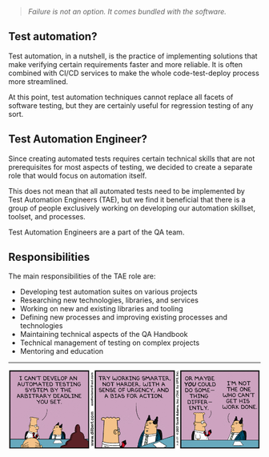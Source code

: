> *Failure is not an option. It comes bundled with the software.*

## Test automation?

Test automation, in a nutshell, is the practice of implementing solutions that make verifying certain requirements faster and more reliable. It is often combined with CI/CD services to make the whole code-test-deploy process more streamlined.

At this point, test automation techniques cannot replace all facets of software testing, but they are certainly useful for regression testing of any sort.

## Test Automation Engineer?

Since creating automated tests requires certain technical skills that are not prerequisites for most aspects of testing, we decided to create a separate role that would focus on automation itself.

This does not mean that all automated tests need to be implemented by Test Automation Engineers (TAE), but we find it beneficial that there is a group of people exclusively working on developing our automation skillset, toolset, and processes.

Test Automation Engineers are a part of the QA team.

## Responsibilities 

The main responsibilities of the TAE role are:

- Developing test automation suites on various projects
- Researching new technologies, libraries, and services
- Working on new and existing libraries and tooling
- Defining new processes and improving existing processes and technologies
- Maintaining technical aspects of the QA Handbook
- Technical management of testing on complex projects
- Mentoring and education


---

![tae.gif](/img/tae.gif)
